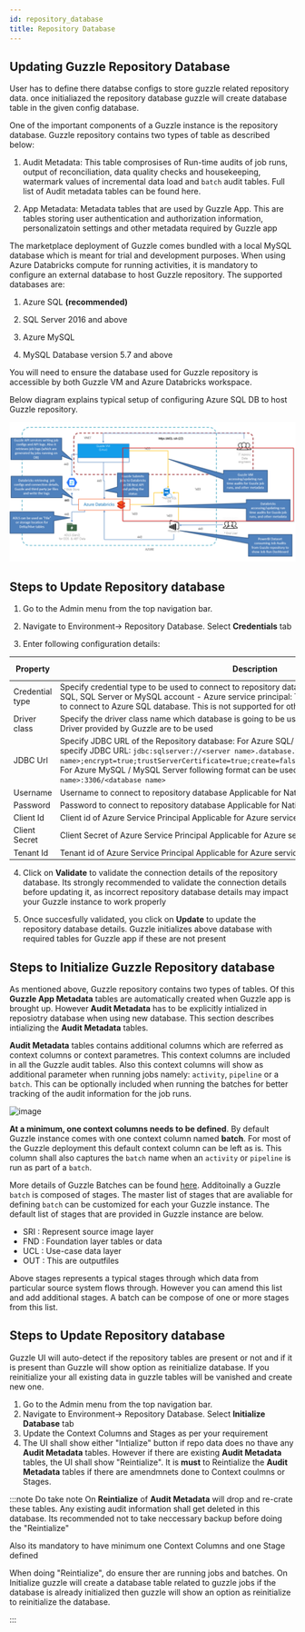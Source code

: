 ```yaml
---
id: repository_database
title: Repository Database
---
```

## Updating Guzzle Repository Database

User has to define there databse configs to store guzzle related repository data. once initialiazed the repository database guzzle will create database table in the given config database.

One of the important components of a Guzzle instance is the repository database. Guzzle repository contains two types of table as described below: 

1. Audit Metadata: This table comprosises of Run-time audits of job runs, output of reconciliation, data quality checks and housekeeping, watermark values of incremental data load and `batch` audit tables. Full list of Audit metadata tables can be found here. 

2. App Metadata: Metadata tables that are used by  Guzzle App.  This are tables storing user authentication and authorization information, personalizatoin settings and other metadata required by Guzzle app

The marketplace deployment of Guzzle comes bundled with a local MySQL database which is meant for trial and development purposes. When using Azure Databricks compute for running activities, it is mandatory to configure an external database to host Guzzle repository. The supported databases are: 

1. Azure SQL **(recommended)**

2. SQL Server 2016 and above

3. Azure MySQL

4. MySQL Database version 5.7 and above

You will need to ensure the database used for Guzzle repository is accessible by both Guzzle VM and Azure Databricks workspace.

Below diagram explains typical setup of configuring Azure SQL DB to host Guzzle repository.  

![repository database](/img/docs/how-to-guides/administrator/environment-config/repository_db01.png)

## Steps to Update Repository database

1. Go to the Admin menu from the top navigation bar.

2. Navigate to Environment-> Repository Database. Select **Credentials** tab

3. Enter following configuration details:

| Property        | Description                                                                                                                                                                                                                                                                                                                                                                                                  | Default Value | Required |
|-----------------|--------------------------------------------------------------------------------------------------------------------------------------------------------------------------------------------------------------------------------------------------------------------------------------------------------------------------------------------------------------------------------------------------------------|---------------|----------|
| Credential type | Specify credential type to be used to connect to repository database: - Native : This is native Azure SQL, SQL Server or MySQL account - Azure service principal: To use Azure service principal and secret to connect to Azure SQL database. This is not supported for other database                                                                                                                       | Native        | Yes      |
| Driver class    | Specify the driver class name which database is going to be used. This can be left empty if standard Driver provided by Guzzle are to be used                                                                                                                                                                                                                                                                | None          | Yes      |
| JDBC Url        | Specify JDBC URL of the Repository database: For Azure SQL/ SQL server, you can use below format to specify JDBC URL: `jdbc:sqlserver://<server name>.database.windows.net;database=<database name>;encrypt=true;trustServerCertificate=true;create=false;loginTimeout=30;socketKeepAlive=true` For Azure MySQL / MySQL Server following format can be used: `jdbc:mysql://<server name>:3306/<database name>` | None          | Yes      |
| Username        | Username to connect to repository database Applicable for Native credential type                                                                                                                                                                                                                                                                                                                             | None          | Yes      |
| Password        | Password to connect to repository database Applicable for Native credential type                                                                                                                                                                                                                                                                                                                             | None          | Yes      |
| Client Id       | Client id of Azure Service Principal Applicable for Azure service principal credential type                                                                                                                                                                                                                                                                                                                  | None          | Yes      |
| Client Secret   | Client Secret of Azure Service Principal Applicable for Azure service principal credential type                                                                                                                                                                                                                                                                                                              | None          | Yes      |
| Tenant Id       | Tenant id of Azure Service Principal Applicable for Azure service principal credential type                                                                                                                                                                                                                                                                                                                  | None          | Yes      |

4. Click on **Validate** to validate the connection details of the repository database. Its strongly recommended to validate the connection details before updating it, as incorrect repository database details may impact your Guzzle instance to work properly

5. Once succesfully validated, you click on **Update** to update the repository database details. Guzzle initializes  above database with required tables for Guzzle app if these are not present

## Steps to Initialize Guzzle Repository database


As mentioned above, Guzzle repository contains two types of tables. Of this **Guzzle App Metadata** tables are automatically created when Guzzle app is brought up. However **Audit Metadata** has to be explicitly intialized in reposiotry database when using new database. This section describes intializing the **Audit Metadata** tables.

**Audit Metadata** tables contains additional columns which are referred as context columns or context parametres. This context columns are included in all the Guzzle audit tables. Also this context columns will show as additional parameter when running jobs namely: `activity`, `pipeline` or a `batch`. This can be optionally included when running the batches for better tracking of the audit information for the job runs.
 
![image](https://user-images.githubusercontent.com/35588903/127739053-2a803845-9d13-4c0d-a90b-9f8674bc03ba.png)

**At a minimum, one context columns needs to be defined**. By default Guzzle instance comes with one context column named  **batch**. For most of the Guzzle deployment this default context column can be left as is.  This column shall also captures the `batch` name when an `activity` or `pipeline` is run as part of a `batch`. 

More details of Guzzle Batches can be found [here](http://xxx).  Additoinally a Guzzle `batch` is composed of stages. The master list of stages that are avaliable for defining `batch` can be customized for each your Guzzle instance. The default list of stages that are provided in Guzzle instance are below. 
 
- SRI : Represent source image layer
- FND : Foundation layer tables or data
- UCL : Use-case data layer
- OUT : This are outputfiles

Above stages represents a typical stages through which data from particular source system flows through. However you can amend this list and add additional stages. A batch can be compose of one or more stages from this list.

 ## Steps to Update Repository database
Guzzle UI will auto-detect if the repository tables are present or not and if it is present than Guzzle will show option as reinitialize database. If you reinitialize your all existing data in guzzle tables will be vanished and create new one.

1. Go to the Admin menu from the top navigation bar.
2. Navigate to Environment-> Repository Database. Select **Initialize Database** tab
3. Update the Context Columns and Stages as per your requirement
4. The UI shall show either "Intialize" button if repo data does no thave any **Audit Metadata** tables. However if there are existing **Audit Metadata** tables, the UI shall show "Reintialize".  It is **must** to Reintialize the **Audit Metadata** tables if there are amendmnets done to Context coulmns or Stages. 
 
:::note
Do take note On **Reintialize** of **Audit Metadata**  will drop and re-crate these tables. Any existing audit information shall get deleted in this database. Its recommended not to take neccessary backup before doing the "Reintialize"
 
Also its mandatory to have minimum one Context Columns and one Stage defined
 
When doing "Reintialize", do ensure ther are running jobs and batches.
On Initialize guzzle will create a database table related to guzzle jobs if the database is already initialized then guzzle will show an option as reinitialize to reinitialize the database.

:::
